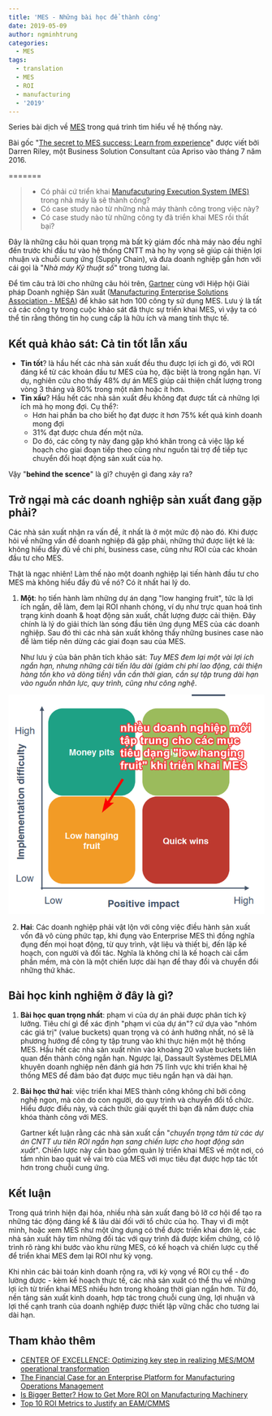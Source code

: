 ```yaml
---
title: 'MES - Những bài học để thành công'
date: 2019-05-09
author: ngminhtrung
categories:
  - MES
tags:
  - translation
  - MES
  - ROI
  - manufacturing
  - '2019'
---
```


Series bài dịch về [MES](https://en.wikipedia.org/wiki/Manufacturing_execution_system) trong quá trình tìm hiểu về hệ thống này.

Bài gốc "[The secret to MES success: Learn from experience](http://www.apriso.com/blog/2016/07/the-secret-to-mes-success-learn-from-experience/)" được viết bởi Darren Riley, một Business Solution Consultant của Apriso vào tháng 7 năm 2016.

=======

>- Có phải cứ triển khai [Manufacuturing Execution System (MES)](https://en.wikipedia.org/wiki/Manufacturing_execution_system) trong nhà máy là sẽ thành công?
>- Có case study nào từ những nhà máy thành công trong việc này? 
>- Có case study nào từ những công ty đã triển khai MES rồi thất bại?

Đây là những câu hỏi quan trọng mà bất kỳ giám đốc nhà máy nào đều nghĩ đến trước khi đầu tư vào hệ thống CNTT mà họ hy vọng sẽ giúp cải thiện lợi nhuận và chuỗi cung ứng (Supply Chain), và đưa doanh nghiệp gần hơn với cái gọi là "*Nhà máy Kỹ thuật số*" trong tương lai.

Để tìm câu trả lời cho những câu hỏi trên, [Gartner](https://en.wikipedia.org/wiki/Gartner) cùng với Hiệp hội Giải pháp Doanh nghiệp Sản xuất ([Manufacturing Enterprise Solutions Association - MESA](https://en.wikipedia.org/wiki/Manufacturing_Enterprise_Solutions_Association)) để khảo sát hơn 100 công ty sử dụng MES. Lưu ý là tất cả các công ty trong cuộc khảo sát đã thực sự triển khai MES, vì vậy ta có thể tin rằng thông tin họ cung cấp là hữu ích và mang tính thực tế.

## Kết quả khảo sát: Cả tin tốt lẫn xấu

- **Tin tốt**? là hầu hết các nhà sản xuất đều thu được lợi ích gì đó, với ROI đáng kể từ các khoản đầu tư MES của họ, đặc biệt là trong ngắn hạn. Ví dụ, nghiên cứu cho thấy 48% dự án MES giúp cải thiện chất lượng trong vòng 3 tháng và 80% trong một năm hoặc ít hơn.
- **Tin xấu**? Hầu hết các nhà sản xuất đều không đạt được tất cả những lợi ích mà họ mong đợi. Cụ thể?:
  - Hơn hai phần ba cho biết họ đạt được ít hơn 75% kết quả kinh doanh mong đợi
  - 31% đạt được chưa đến một nửa. 
  - Do đó, các công ty này đang gặp khó khăn trong cả việc lập kế hoạch cho giai đoạn tiếp theo cũng như nguồn tài trợ để tiếp tục chuyển đổi hoạt động sản xuất của họ.

Vậy "**behind the scence**" là gì? chuyện gì đang xảy ra?

## Trở ngại mà các doanh nghiệp sản xuất đang gặp phải? 

Các nhà sản xuất nhận ra vấn đề, ít nhất là ở một mức độ nào đó. Khi được hỏi về những vấn đề doanh nghiệp đã gặp phải, những thứ được liệt kê là: không hiểu đầy đủ về chi phí, business case, cũng như ROI của các khoản đầu tư cho MES.

Thật là ngạc nhiên! Làm thế nào một doanh nghiệp lại tiến hành đầu tư cho MES mà không hiểu đầy đủ về nó? Có ít nhất hai lý do.

1. **Một**: họ tiến hành làm những dự án dạng "low hanging fruit", tức là lợi ích ngắn, dễ làm, đem lại ROI nhanh chóng, ví dụ như trực quan hoá tình trạng kinh doanh & hoạt động sản xuất, chất lượng được cải thiện. Đây chính là lý do giải thích làn sóng đầu tiên ứng dụng MES của các doanh nghiệp. Sau đó thì các nhà sản xuất không thấy những busines case nào để làm tiếp nên dừng các giai đoạn sau của MES.

    Như lưu ý của bản phân tích khảo sát: *Tuy MES đem lại một vài lợi ích ngắn hạn, nhưng những cải tiến lâu dài (giảm chi phí lao động, cải thiện hàng tồn kho và dòng tiền) vẫn cần thời gian, cần sự tập trung dài hạn vào nguồn nhân lực, quy trình, cũng như công nghệ*.


![Low_hanging_fruit](./illustration_01_maxtrix.png)

2. **Hai**: Các doanh nghiệp phải vật lộn với công việc điều hành sản xuất vốn đã vô cùng phức tạp, khi đụng vào Enterprise MES thì đồng nghĩa đụng đến mọi hoạt động, từ quy trình, vật liệu và thiết bị, đến lập kế hoạch, con người và đối tác. Nghĩa là không chỉ là kế hoạch cài cắm phần mềm, mà còn là một chiến lược dài hạn để thay đổi và chuyển đổi những thứ khác.

## Bài học kinh nghiệm ở đây là gì?

1. **Bài học quan trọng nhất**: phạm vi của dự án phải được phân tích kỹ lưỡng. Tiêu chí gì để xác định "phạm vi của dự án"? cứ dựa vào "nhóm các giá trị" (value buckets) quan trọng và có ảnh hưởng nhất, nó sẽ là phương hướng để  công ty tập trung vào khi thực hiện một hệ thống MES. Hầu hết các nhà sản xuất nhìn vào khoảng 20 value buckets liên quan đến thành công ngắn hạn. Ngược lại, Dassault Systèmes DELMIA khuyên doanh nghiệp nên đánh giá hơn 75 lĩnh vực khi triển khai hệ thống MES để đảm bảo đạt được mục tiêu ngắn hạn và dài hạn.

2. **Bài học thứ hai**: việc triển khai MES thành công không chỉ bởi công nghệ ngon, mà còn do con người, do quy trình và chuyển đổi tổ chức. Hiểu được điều này, và cách thức giải quyết thì bạn đã nắm được chìa khóa thành công với MES.

    Gartner kết luận rằng các nhà sản xuất cần "*chuyển trọng tâm từ các dự án CNTT ưu tiên ROI ngắn hạn sang chiến lược cho hoạt động sản xuất*". Chiến lược này cần bao gồm quản lý triển khai MES về một nơi, có tầm nhìn bao quát về vai trò của MES với mục tiêu đạt được hợp tác tốt hơn trong chuỗi cung ứng.

## Kết luận

Trong quá trình hiện đại hóa, nhiều nhà sản xuất đang bỏ lỡ cơ hội để tạo ra những tác động đáng kể & lâu dài đối với tổ chức của họ. Thay vì đi một mình, hoặc xem MES như một ứng dụng có thể được triển khai đơn lẻ, các nhà sản xuất hãy tìm những đối tác với quy trình đã được kiểm chứng, có lộ trình rõ ràng khi bước vào khu rừng MES, có kế hoạch và chiến lược cụ thể để triển khai MES đem lại ROI như kỳ vọng.

Khi nhìn các bài toán kinh doanh rộng ra, với kỳ vọng về ROI cụ thể - đo lường được - kèm kế hoạch thực tế, các nhà sản xuất có thể thu về những lợi ích từ triển khai MES nhiều hơn trong khoảng thời gian ngắn hơn. Từ đó, nền tảng sản xuất kinh doanh, hợp tác trong chuỗi cung ứng, lợi nhuận và lợi thế cạnh tranh của doanh nghiệp được thiết lập vững chắc cho tương lai dài hạn.

## Tham khảo thêm

- [CENTER OF EXCELLENCE: Optimizing key step in realizing MES/MOM operational transformation](http://www.apriso.com/blog/2017/04/center-of-excellence-optimizing-key-step-in-realizing-mesmom-operational-transformation/)
- [The Financial Case for an Enterprise Platform for Manufacturing Operations Management](http://www.apriso.com/blog/2015/10/the-financial-case-for-an-enterprise-platform-for-manufacturing-operations-management/)
- [Is Bigger Better? How to Get More ROI on Manufacturing Machinery](http://www.apriso.com/blog/2015/08/the-bigger-the-better-how-to-get-more-roi-on-manufacturing-machinery/)
- [Top 10 ROI Metrics to Justify an EAM/CMMS](http://www.apriso.com/blog/2015/07/top-10-roi-metrics-to-justify-an-eamcmms/)
